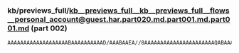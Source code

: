 ### kb/previews_full/kb__previews_full__kb__previews_full__flows__personal_account@guest.har.part020.md.part001.md.part001.md (part 002)

```md
AAAAAAAAAAAAAAAAAAABAAAAAAAAAAD/AAABAAEA//8AAAAAAAAAAAAAAAAAAAAAAQABAAAAAAABAAEAAQAA/wAAAQABAAD/AAD//wAAAAAAAAAAAQ
```

```
